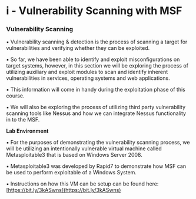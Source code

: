 # i - Vulnerability Scanning with MSF

### **Vulnerability Scanning**

▪ Vulnerability scanning & detection is the process of scanning a target for vulnerabilities and verifying whether they can be exploited.

▪ So far, we have been able to identify and exploit misconfigurations on target systems, however, in this section we will be exploring the process of utilizing auxiliary and exploit modules to scan and identify inherent vulnerabilities in services, operating systems and web applications.

▪ This information will come in handy during the exploitation phase of this course.

▪ We will also be exploring the process of utilizing third party vulnerability scanning tools like Nessus and how we can integrate Nessus functionality in to the MSF.

**Lab Environment**

▪ For the purposes of demonstrating the vulnerability scanning process, we will be utilizing an intentionally vulnerable virtual machine called Metasploitable3 that is based on Windows Server 2008.

▪ Metasploitable3 was developed by Rapid7 to demonstrate how MSF can be used to perform exploitable of a Windows System.

▪ Instructions on how this VM can be setup can be found here: [https://bit.ly/3kASwns](https://bit.ly/3kASwns)















